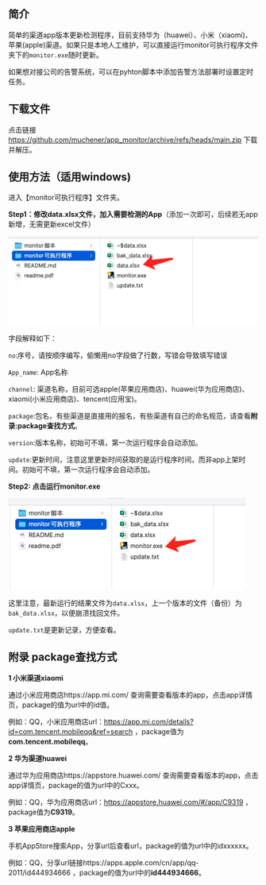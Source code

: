 ## 简介

简单的渠道app版本更新检测程序，目前支持华为（huawei）、小米（xiaomi)、苹果(apple)渠道。如果只是本地人工维护，可以直接运行monitor可执行程序文件夹下的`monitor.exe`随时更新。

如果想对接公司的告警系统，可以在pyhton脚本中添加告警方法部署时设置定时任务。

## 下载文件

点击链接 https://github.com/muchener/app_monitor/archive/refs/heads/main.zip 下载并解压。

## 使用方法（适用windows)

进入【monitor可执行程序】文件夹。

**Step1：修改data.xlsx文件，加入需要检测的App**（添加一次即可，后续若无app新增，无需更新excel文件）

![image-20210624175408230](readme/image-20210624175408230.png)

字段解释如下：

`no`:序号，请按顺序编写，偷懒用no字段做了行数，写错会导致填写错误

`App_name`: App名称

`channel`:  渠道名称，目前可选apple(苹果应用商店)、huawei(华为应用商店)、xiaomi(小米应用商店)、tencent(应用宝)。

`package`:包名，有些渠道是直接用的报名，有些渠道有自己的命名规范，请查看**附录:package查找方式**。

`version`:版本名称，初始可不填，第一次运行程序会自动添加。

`update`:更新时间，注意这里更新时间获取的是运行程序时间，而非app上架时间。初始可不填，第一次运行程序会自动添加。

**Step2: 点击运行monitor.exe**

![QQ20210624-175625](readme/QQ20210624-175625.png)

这里注意，最新运行的结果文件为`data.xlsx`，上一个版本的文件（备份）为`bak_data.xlsx`，以便崩溃找回文件。

`update.txt`是更新记录，方便查看。



## 附录 package查找方式

**1 小米渠道xiaomi**

通过小米应用商店https://app.mi.com/ 查询需要查看版本的app，点击app详情页，package的值为url中的id值。

例如：QQ，小米应用商店url：https://app.mi.com/details?id=com.tencent.mobileqq&ref=search ，package值为**com.tencent.mobileqq**。

**2 华为渠道huawei**

通过华为应用商店https://appstore.huawei.com/ 查询需要查看版本的app，点击app详情页，package的值为url中的Cxxx。

例如：QQ，华为应用商店url：https://appstore.huawei.com/#/app/C9319 ，package值为**C9319**。

**3 苹果应用商店apple**

手机AppStore搜索App，分享url后查看url，package的值为url中的idxxxxxx。

例如：QQ，分享url链接https://apps.apple.com/cn/app/qq-2011/id444934666 ，package的值为url中的**id444934666**。

